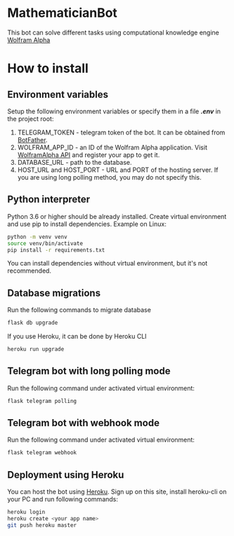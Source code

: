 # MathematicianBot

This bot can solve different tasks using computational knowledge engine [Wolfram Alpha](https://www.wolframalpha.com/)

# How to install

## Environment variables
Setup the following environment variables or specify them in a file __*.env*__ in the project root:
1. TELEGRAM_TOKEN - telegram token of the bot. It can be obtained from [BotFather](https://t.me/botfather).
2. WOLFRAM_APP_ID - an ID of the Wolfram Alpha application. Visit [WolframAlpha API](https://products.wolframalpha.com/api/) and register your app to get it.
3. DATABASE_URL - path to the database. 
4. HOST_URL and HOST_PORT - URL and PORT of the hosting server. If you are using long polling method, you may do not specify this.

## Python interpreter
Python 3.6 or higher should be already installed. Create virtual environment and use pip to install dependencies. Example on Linux:
```bash
python -m venv venv
source venv/bin/activate
pip install -r requirements.txt
```
You can install dependencies without virtual environment, but it's not recommended.

## Database migrations
Run the following commands to migrate database
```bash
flask db upgrade
```
If you use Heroku, it can be done by Heroku CLI
```bash
heroku run upgrade
```

## Telegram bot with long polling mode
Run the following command under activated virtual environment:
```bash
flask telegram polling
```

## Telegram bot with webhook mode
Run the following command under activated virtual environment:
```bash
flask telegram webhook
```

## Deployment using Heroku
You can host the bot using [Heroku](https://dashboard.heroku.com/). Sign up on this site, install heroku-cli on your PC and run following commands:
```bash
heroku login
heroku create <your app name>
git push heroku master
```